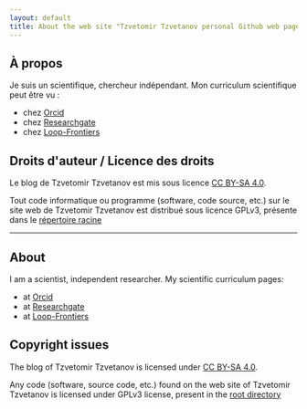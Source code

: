 ```yaml
---
layout: default
title: About the web site "Tzvetomir Tzvetanov personal Github web page"
---
```


## À propos ##

Je suis un scientifique, chercheur indépendant. Mon curriculum scientifique peut être vu :
- chez [Orcid](https://orcid.org/0000-0002-2553-4741)
- chez [Researchgate](https://www.researchgate.net/profile/Tzvetomir_Tzvetanov)
- chez [Loop-Frontiers](https://loop.frontiersin.org/people/17380/overview)

## Droits d'auteur / Licence des droits ##

Le blog de Tzvetomir Tzvetanov est mis sous licence [CC BY-SA 4.0](https://creativecommons.org/licenses/by-sa/4.0).

Tout code  informatique ou programme (software, code source, etc.) sur le site web de Tzvetomir Tzvetanov est distribué sous licence GPLv3, présente dans le [répertoire racine](https://github.com/tzvet/tzvet.github.io)

------

## About ##

I am a scientist, independent researcher. My scientific curriculum pages:
- at [Orcid](https://orcid.org/0000-0002-2553-4741)
- at [Researchgate](https://www.researchgate.net/profile/Tzvetomir_Tzvetanov)
- at [Loop-Frontiers](https://loop.frontiersin.org/people/17380/overview)

## Copyright issues ##

The blog of Tzvetomir Tzvetanov is licensed under [CC BY-SA 4.0](https://creativecommons.org/licenses/by-sa/4.0).

Any code (software, source code, etc.) found on the web site of Tzvetomir Tzvetanov is licensed under GPLv3 license, present in the [root directory](https://github.com/tzvet/tzvet.github.io)
